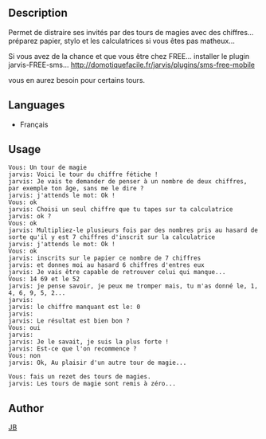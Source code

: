<!---
IMPORTANT
=========
This README.md is displayed in the WebStore as well as within Jarvis app
Please do not change the structure of this file
Fill-in Description, Usage & Author sections
Make sure to rename the [en] folder into the language code your plugin is written in (ex: fr, es, de, it...)
For multi-language plugin:
- clone the language directory and translate commands/functions.sh
- optionally write the Description / Usage sections in several languages
-->
## Description
Permet de distraire ses invités par des tours de magies avec des chiffres... préparez papier, stylo
et les calculatrices si vous êtes pas matheux... 

Si vous avez de la chance et que vous être chez FREE... installer le plugin jarvis-FREE-sms... 
http://domotiquefacile.fr/jarvis/plugins/sms-free-mobile

vous en aurez besoin pour certains tours.
## Languages

* Français

## Usage
```
Vous: Un tour de magie
jarvis: Voici le tour du chiffre fétiche !
jarvis: Je vais te demander de penser à un nombre de deux chiffres, par exemple ton âge, sans me le dire ?
jarvis: j'attends le mot: Ok !
Vous: ok
jarvis: Choisi un seul chiffre que tu tapes sur ta calculatrice
jarvis: ok ?
Vous: ok
jarvis: Multipliez-le plusieurs fois par des nombres pris au hasard de sorte qu'il y est 7 chiffres d'inscrit sur la calculatrice
jarvis: j'attends le mot: Ok !
Vous: ok
jarvis: inscrits sur le papier ce nombre de 7 chiffres
jarvis: et donnes moi au hasard 6 chiffres d'entres eux
jarvis: Je vais être capable de retrouver celui qui manque...
Vous: 14 69 et le 52
jarvis: je pense savoir, je peux me tromper mais, tu m'as donné le, 1, 4, 6, 9, 5, 2...
jarvis:
jarvis: le chiffre manquant est le: 0
jarvis:
jarvis: Le résultat est bien bon ?
Vous: oui
jarvis:
jarvis: Je le savait, je suis la plus forte !
jarvis: Est-ce que l'on recommence ?
Vous: non
jarvis: Ok, Au plaisir d'un autre tour de magie...

Vous: fais un rezet des tours de magies.
jarvis: Les tours de magie sont remis à zéro...
```

## Author
[JB](https://github.com/Jean-Bernard-Hallez/jarvis-magie-chiffres)
